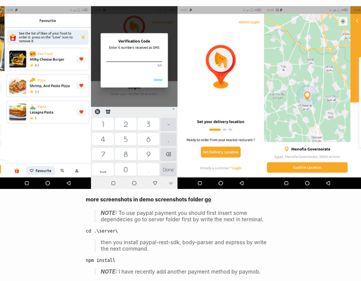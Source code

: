 <div style="display:flex; justify-content: center; align-items: center">
  <img src='demo%20screenshots/Screenshot_20230712-203235.png' width='230'/>
  <img src='demo%20screenshots/Screenshot_20230712-203212.png' width='230'/>
  <img src='demo%20screenshots/Screenshot_20230707-093834.png' width='230'/>
  <img src='demo%20screenshots/Screenshot_20230707-100420.png' width='230'/>
  <img src='demo%20screenshots/Screenshot_20230707-100336.png' width='230'/>
  <img src='demo%20screenshots/Screenshot_20230707-100352.png' width='230'/>
  <img src='demo%20screenshots/Screenshot_20230707-100438.png' width='230'/>
  <img src='demo%20screenshots/Screenshot_20230707-100729.png' width='230'/>
  <img src='paymob.png' width='230'/>
</div>

<h4>more screenshots in demo screenshots folder <a href="https://github.com/mhmoudGamea/yummy/tree/main/demo%20screenshots">  go</a></h4>

> **_NOTE:_**  To use paypal payment you should first insert some dependecies go to server folder first by
> write the next in terminal.

```shell
cd .\server\
```
> then you install paypal-rest-sdk, body-parser and express by write the next command.

```shell
npm install
```
> **_NOTE:_**  I have recently add another payment method by paymob.